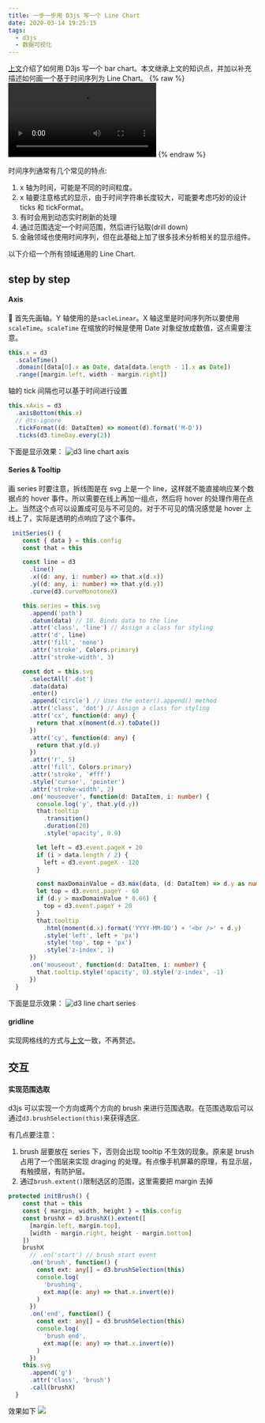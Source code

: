 ```yaml
---
title: 一步一步用 D3js 写一个 Line Chart
date: 2020-03-14 19:25:15
tags:
  - d3js
  - 数据可视化
---
```


[上文](write-a-bar-chart-using-d3js.md)介绍了如何用 D3js 写一个 bar chart。本文继承上文的知识点，并加以补充描述如何画一个基于时间序列为 Line Chart。
{% raw %}
<video src="/videos/linechart_demo.mov" autoplay loop="loop">
</video>
{% endraw %}

时间序列通常有几个常见的特点:

1. x 轴为时间，可能是不同的时间粒度。
2. x 轴要注意格式的显示，由于时间字符串长度较大，可能要考虑巧妙的设计 ticks 和 tickFormat。
3. 有时会用到动态实时刷新的处理
4. 通过范围选定一个时间范围，然后进行钻取(drill down)
5. 金融领域也使用时间序列，但在此基础上加了很多技术分析相关的显示组件。

以下介绍一个所有领域通用的 Line Chart.

## step by step

#### Axis

 首先先画轴。Y 轴使用的是`sacleLinear`。X 轴这里是时间序列所以要使用`scaleTime`。`scaleTime` 在缩放的时候是使用 Date 对象绽放成数值，这点需要注意。

```typescript
this.x = d3
  .scaleTime()
  .domain([data[0].x as Date, data[data.length - 1].x as Date])
  .range([margin.left, width - margin.right])
```

轴的 tick 间隔也可以基于时间进行设置

```typescript
this.xAxis = d3
  .axisBottom(this.x)
  // @ts-ignore
  .tickFormat((d: DataItem) => moment(d).format('M-D'))
  .ticks(d3.timeDay.every(2))
```

下面是显示效果：
![d3 line chart axis](/images/linechart__axis.png)

#### Series & Tooltip

画 series 时要注意，拆线图是在 svg 上是一个 line，这样就不能直接响应某个数据点的 hover 事件。所以需要在线上再加一组点，然后将 hover 的处理作用在点上。当然这个点可以设置成可见与不可见的。对于不可见的情况感觉是 hover 上线上了，实际是透明的点响应了这个事件。

```typescript
 initSeries() {
    const { data } = this.config
    const that = this

    const line = d3
      .line()
      .x((d: any, i: number) => that.x(d.x))
      .y((d: any, i: number) => that.y(d.y))
      .curve(d3.curveMonotoneX)

    this.series = this.svg
      .append('path')
      .datum(data) // 10. Binds data to the line
      .attr('class', 'line') // Assign a class for styling
      .attr('d', line)
      .attr('fill', 'none')
      .attr('stroke', Colors.primary)
      .attr('stroke-width', 3)

    const dot = this.svg
      .selectAll('.dot')
      .data(data)
      .enter()
      .append('circle') // Uses the enter().append() method
      .attr('class', 'dot') // Assign a class for styling
      .attr('cx', function(d: any) {
        return that.x(moment(d.x).toDate())
      })
      .attr('cy', function(d: any) {
        return that.y(d.y)
      })
      .attr('r', 5)
      .attr('fill', Colors.primary)
      .attr('stroke', '#fff')
      .style('cursor', 'pointer')
      .attr('stroke-width', 2)
      .on('mouseover', function(d: DataItem, i: number) {
        console.log('y', that.y(d.y))
        that.tooltip
          .transition()
          .duration(20)
          .style('opacity', 0.9)

        let left = d3.event.pageX + 20
        if (i > data.length / 2) {
          left = d3.event.pageX - 120
        }

        const maxDomainValue = d3.max(data, (d: DataItem) => d.y as number)
        let top = d3.event.pageY - 60
        if (d.y > maxDomainValue * 0.66) {
          top = d3.event.pageY + 20
        }
        that.tooltip
          .html(moment(d.x).format('YYYY-MM-DD') + '<br />' + d.y)
          .style('left', left + 'px')
          .style('top', top + 'px')
          .style('z-index', 1)
      })
      .on('mouseout', function(d: DataItem, i: number) {
        that.tooltip.style('opacity', 0).style('z-index', -1)
      })
  }
```

下面是显示效果：
![d3 line chart series](/images/linechart__series.png)

#### gridline

实现网格线的方式与[上文](write-a-bar-chart-using-d3js.md)一致，不再赘述。

## 交互

#### 实现范围选取

d3js 可以实现一个方向或两个方向的 brush 来进行范围选取。在范围选取后可以通过`d3.brushSelection(this)`来获得选区.

有几点要注意：

1. brush 层要放在 series 下，否则会出现 tooltip 不生效的现象。原来是 brush 占用了一个图层来实现 draging 的处理。有点像手机屏幕的原理，有显示层，有触摸层，有防护层。
2. 通过`brush.extent()`限制选区的范围，这里需要把 margin 去掉

```typescript
protected initBrush() {
    const that = this
    const { margin, width, height } = this.config
    const brushX = d3.brushX().extent([
      [margin.left, margin.top],
      [width - margin.right, height - margin.bottom]
    ])
    brushX
      // .on('start') // brush start event
      .on('brush', function() {
        const ext: any[] = d3.brushSelection(this)
        console.log(
          'brushing',
          ext.map((e: any) => that.x.invert(e))
        )
      })
      .on('end', function() {
        const ext: any[] = d3.brushSelection(this)
        console.log(
          'brush end',
          ext.map((e: any) => that.x.invert(e))
        )
      })
    this.svg
      .append('g')
      .attr('class', 'brush')
      .call(brushX)
  }
```

效果如下
![](/images/linechart__brush.png)
